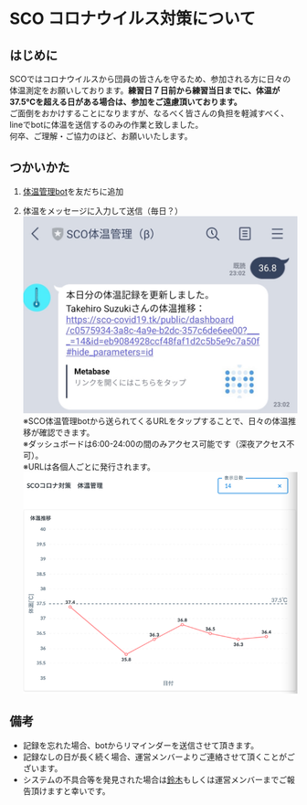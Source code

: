 # SCO コロナウイルス対策について
## はじめに
SCOではコロナウイルスから団員の皆さんを守るため、参加される方に日々の体温測定をお願いしております。**練習日７日前から練習当日までに、体温が37.5℃を超える日がある場合は、参加をご遠慮頂いております。**  
ご面倒をおかけすることになりますが、なるべく皆さんの負担を軽減すべく、lineでbotに体温を送信するのみの作業と致しました。  
何卒、ご理解・ご協力のほど、お願いいたします。

## つかいかた
1. [体温管理bot](https://lin.ee/UXFCFQ4)を友だちに追加  

2. 体温をメッセージに入力して送信（毎日？）
![](./imgs/register.jpg)
※SCO体温管理botから送られてくるURLをタップすることで、日々の体温推移が確認できます。  
※ダッシュボードは6:00-24:00の間のみアクセス可能です（深夜アクセス不可）。  
※URLは各個人ごとに発行されます。
![](./imgs/dash_personal.png)


## 備考

* 記録を忘れた場合、botからリマインダーを送信させて頂きます。
* 記録なしの日が長く続く場合、運営メンバーよりご連絡させて頂くことがございます。
* システムの不具合等を発見された場合は[鈴木](https://line.me/ti/p/jFe1fscymC)もしくは運営メンバーまでご報告頂けますと幸いです。
